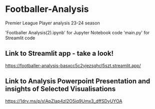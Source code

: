# Footballer-Analysis
Premier League Player analysis 23-24 season

'Footballer Analysis(2).ipynb' for Jupyter Notebook code
'main.py' for Streamlit code

## Link to Streamlit app - take a look!
https://footballer-analysis-basxcc5c2yjezsqhcl5szt.streamlit.app/

## Link to Analysis Powerpoint Presentation and insights of Selected Visualisations
https://1drv.ms/p/s!ApZIap4zI2O5iq9Umx3_dffSDyUYOA
